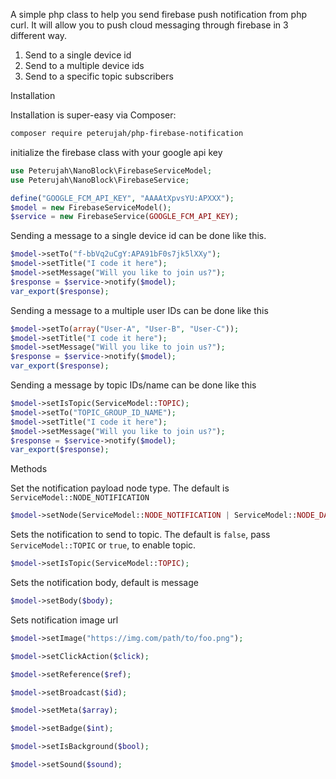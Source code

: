 A simple php class to help you send firebase push notification from php curl. 
It will allow you to push cloud messaging through firebase in 3 different way.
 
   1. Send to a single device id
   2. Send to a multiple device ids
   3. Send to a specific topic  subscribers

Installation

Installation is super-easy via Composer:

```bash 
composer require peterujah/php-firebase-notification
```

initialize the firebase class with your google api key

```php
use Peterujah\NanoBlock\FirebaseServiceModel;
use Peterujah\NanoBlock\FirebaseService;

define("GOOGLE_FCM_API_KEY", "AAAAtXpvsYU:APXXX");
$model = new FirebaseServiceModel();
$service = new FirebaseService(GOOGLE_FCM_API_KEY);
```

Sending a message to a single device id can be done like this.

```php
$model->setTo("f-bbVq2uCgY:APA91bF0s7jk5lXXy");
$model->setTitle("I code it here");
$model->setMessage("Will you like to join us?");
$response = $service->notify($model);
var_export($response);
```

Sending a message to a multiple user IDs can be done like this

```php
$model->setTo(array("User-A", "User-B", "User-C"));
$model->setTitle("I code it here");
$model->setMessage("Will you like to join us?");
$response = $service->notify($model);
var_export($response);
```
    
 Sending a message by topic IDs/name can be done like this

```php
$model->setIsTopic(ServiceModel::TOPIC);
$model->setTo("TOPIC_GROUP_ID_NAME");
$model->setTitle("I code it here");
$model->setMessage("Will you like to join us?");
$response = $service->notify($model);
var_export($response);
```

Methods

Set the notification payload node type. The default is `ServiceModel::NODE_NOTIFICATION`

```php 
$model->setNode(ServiceModel::NODE_NOTIFICATION | ServiceModel::NODE_DATA);
```

Sets the notification to send to topic. The default is `false`, pass `ServiceModel::TOPIC` or `true`, to enable topic.
```php
$model->setIsTopic(ServiceModel::TOPIC);
```

Sets the notification body, default is message
```php
$model->setBody($body);
```
Sets notification image url
```php
$model->setImage("https://img.com/path/to/foo.png");
```

```php
$model->setClickAction($click);
```

```php
$model->setReference($ref);
```

```php
$model->setBroadcast($id);
```

```php
$model->setMeta($array);
```

```php
$model->setBadge($int);
```

```php
$model->setIsBackground($bool);
```

```php
$model->setSound($sound);
```
